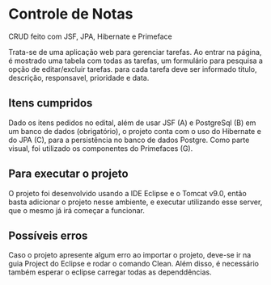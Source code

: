 # Controle de Notas
CRUD feito com JSF, JPA, Hibernate e Primeface

Trata-se de uma aplicação web para gerenciar tarefas.
Ao entrar na página, é mostrado uma tabela com todas as tarefas, um formulário para pesquisa a opção de editar/excluir tarefas.
para cada tarefa deve ser informado titulo, descrição, responsavel, prioridade e data.

## Itens cumpridos
Dado os itens pedidos no edital, além de usar JSF (A) e PostgreSql (B) em um banco de dados (obrigatório), o projeto conta com o uso
do Hibernate e do JPA (C), para a persistência no banco de dados Postgre. Como parte visual, foi utilizado os componentes do Primefaces (G).


## Para executar o projeto
O projeto foi desenvolvido usando a IDE Eclipse e o Tomcat v9.0, então basta adicionar o projeto nesse ambiente, e executar utilizando
esse server, que o mesmo já irá começar a funcionar.

## Possíveis erros
Caso o projeto apresente algum erro ao importar o projeto, deve-se ir na guia Project do Eclipse e rodar o comando Clean. 
Além disso, é necessário também esperar o eclipse carregar todas as dependdências.